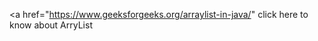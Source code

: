  <a href="https://www.geeksforgeeks.org/arraylist-in-java/"   click here  to know about ArryList </a>
